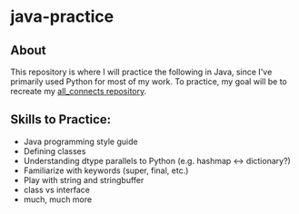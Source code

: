 # java-practice

## About
This repository is where I will practice the following in Java, since I've primarily used Python for most of my work. To practice, my goal will be to recreate my [all_connects repository](https://github.com/raffysantayana/all_connects).

## Skills to Practice:
- Java programming style guide
- Defining classes
- Understanding dtype parallels to Python (e.g. hashmap <-> dictionary?)
- Familiarize with keywords (super, final, etc.)
- Play with string and stringbuffer
- class vs interface
- much, much more
